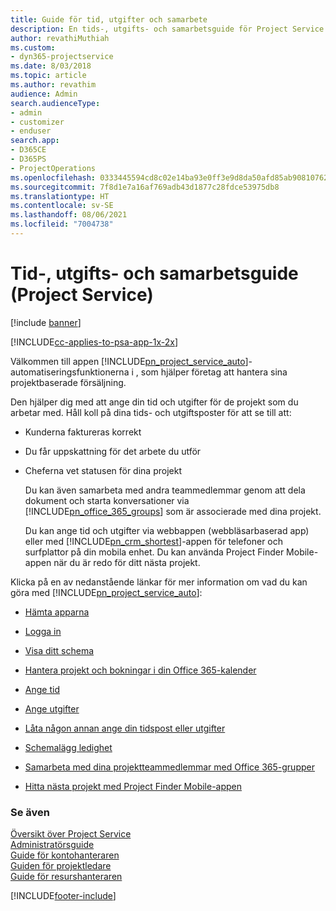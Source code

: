 ```yaml
---
title: Guide för tid, utgifter och samarbete
description: En tids-, utgifts- och samarbetsguide för Project Service
author: revathiMuthiah
ms.custom:
- dyn365-projectservice
ms.date: 8/03/2018
ms.topic: article
ms.author: revathim
audience: Admin
search.audienceType:
- admin
- customizer
- enduser
search.app:
- D365CE
- D365PS
- ProjectOperations
ms.openlocfilehash: 0333445594cd8c02e14ba93e0ff3e9d8da50afd85ab90810762c415b53018ccb
ms.sourcegitcommit: 7f8d1e7a16af769adb43d1877c28fdce53975db8
ms.translationtype: HT
ms.contentlocale: sv-SE
ms.lasthandoff: 08/06/2021
ms.locfileid: "7004738"
---
```

# <a name="time-expense-and-collaboration-guide-project-service"></a>Tid-, utgifts- och samarbetsguide (Project Service)

[!include [banner](../includes/psa-now-project-operations.md)]

[!INCLUDE[cc-applies-to-psa-app-1x-2x](../includes/cc-applies-to-psa-app-1x-2x.md)]

Välkommen till appen [!INCLUDE[pn_project_service_auto](../includes/pn-project-service-auto.md)]-automatiseringsfunktionerna i , som hjälper företag att hantera sina projektbaserade försäljning. 
  
 Den hjälper dig med att ange din tid och utgifter för de projekt som du arbetar med. Håll koll på dina tids- och utgiftsposter för att se till att:  
  
- Kunderna faktureras korrekt  
  
- Du får uppskattning för det arbete du utför  
  
- Cheferna vet statusen för dina projekt  
  
  Du kan även samarbeta med andra teammedlemmar genom att dela dokument och starta konversationer via [!INCLUDE[pn_office_365_groups](../includes/pn-office-365-groups.md)] som är associerade med dina projekt.  
  
  Du kan ange tid och utgifter via webbappen (webbläsarbaserad app) eller med [!INCLUDE[pn_crm_shortest](../includes/pn-crm-shortest.md)]-appen för telefoner och surfplattor på din mobila enhet. Du kan använda Project Finder Mobile-appen när du är redo för ditt nästa projekt.  
  
Klicka på en av nedanstående länkar för mer information om vad du kan göra med [!INCLUDE[pn_project_service_auto](../includes/pn-project-service-auto.md)]:  
  
-   [Hämta apparna](../psa/get-apps.md)  
  
-   [Logga in](../psa/sign-in.md)  
  
-   [Visa ditt schema](../psa/view-schedule.md)  
  
-   [Hantera projekt och bokningar i din Office 365-kalender](../psa/manage-project-bookings-office-365-calendar.md)  
  
-   [Ange tid](../psa/enter-time.md)  
  
-   [Ange utgifter](../psa/enter-expenses.md)  
  
-   [Låta någon annan ange din tidspost eller utgifter](../psa/allow-someone-else-enter-time-entry-expense.md)  
  
-   [Schemalägg ledighet](../psa/schedule-time-off.md)  
  
-   [Samarbeta med dina projektteammedlemmar med Office 365-grupper](../psa/collaborate-project-team-members-office-365-groups.md)  
  
-   [Hitta nästa projekt med Project Finder Mobile-appen](../psa/find-next-project-finder-mobile-app.md)  
  
### <a name="see-also"></a>Se även  
 [Översikt över Project Service](../psa/overview.md)   
 [Administratörsguide](../psa/admin-guide.md)   
 [Guide för kontohanteraren](../psa/account-manager-guide.md)   
 [Guiden för projektledare](../psa/project-manager-guide.md)   
 [Guide för resurshanteraren](../psa/resource-manager-guide.md)   


[!INCLUDE[footer-include](../includes/footer-banner.md)]